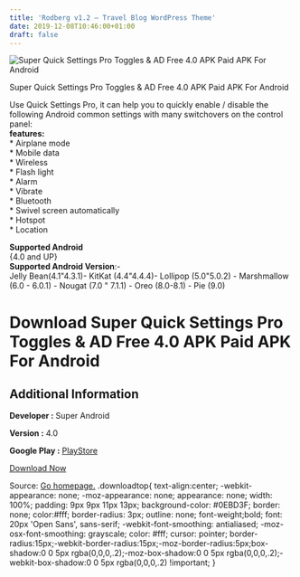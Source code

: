 ```yaml
---
title: 'Rodberg v1.2 – Travel Blog WordPress Theme'
date: 2019-12-08T10:46:00+01:00
draft: false
---
```


![Super Quick Settings Pro Toggles & AD Free 4.0 APK Paid APK For Android](https://i0.wp.com/apkhome.net/wp-content/uploads/2019/12/Super-Quick-Settings-Pro-Toggles-AD-Free-4.0-APK-Paid.png "Super Quick Settings Pro Toggles & AD Free 4.0 APK Paid APK For Android")

  

Super Quick Settings Pro Toggles & AD Free 4.0 APK Paid APK For Android

Use Quick Settings Pro, it can help you to quickly enable / disable the following Android common settings with many switchovers on the control panel:  
**features:**  
\* Airplane mode  
\* Mobile data  
\* Wireless  
\* Flash light  
\* Alarm  
\* Vibrate  
\* Bluetooth  
\* Swivel screen automatically  
\* Hotspot  
\* Location

**Supported Android**  
{4.0 and UP}  
**Supported Android Version**:-  
Jelly Bean(4.1"4.3.1)- KitKat (4.4"4.4.4)- Lollipop (5.0"5.0.2) - Marshmallow (6.0 - 6.0.1) - Nougat (7.0 " 7.1.1) - Oreo (8.0-8.1) - Pie (9.0)

Download Super Quick Settings Pro Toggles & AD Free 4.0 APK Paid APK For Android
================================================================================

Additional Information
----------------------

**Developer :** Super Android

**Version :** 4.0

**Google Play :** [PlayStore](https://play.google.com/store/apps/details?id=com.superandroid.quicksettingspro)

  

[Download Now](https://store4app.co/post/super-quick-settings-pro-toggles-amp-ad-free-4-0-apk-paid-apk-for-android_1575796550)

  
Source: [Go homepage.](https://store4app.co/post/super-quick-settings-pro-toggles-amp-ad-free-4-0-apk-paid-apk-for-android_1575796550) .downloadtop{ text-align:center; -webkit-appearance: none; -moz-appearance: none; appearance: none; width: 100%; padding: 9px 9px 11px 13px; background-color: #0EBD3F; border: none; color:#fff; border-radius: 3px; outline: none; font-weight;bold; font: 20px 'Open Sans', sans-serif; -webkit-font-smoothing: antialiased; -moz-osx-font-smoothing: grayscale; color: #fff; cursor: pointer; border-radius:15px;-webkit-border-radius:15px;-moz-border-radius:5px;box-shadow:0 0 5px rgba(0,0,0,.2);-moz-box-shadow:0 0 5px rgba(0,0,0,.2);-webkit-box-shadow:0 0 5px rgba(0,0,0,.2) !important; }